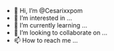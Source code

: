 - 👋 Hi, I’m @Cesarixxpom
- 👀 I’m interested in ...
- 🌱 I’m currently learning ...
- 💞️ I’m looking to collaborate on ...
- 📫 How to reach me ...
<!---
Cesarixxpom/Cesarixxpom is a ✨ special ✨ repository because its `README.md` (this file) appears on your GitHub profile.
You can click the Preview link to take a look at your changes.
--->
